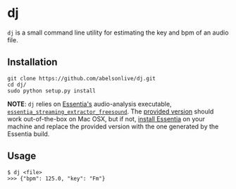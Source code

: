 dj
========

`dj` is a small command line utility for estimating the key and bpm of an audio file.

## Installation

```
git clone https://github.com/abelsonlive/dj.git
cd dj/
sudo python setup.py install
```

**NOTE**: `dj` relies on [Essentia's](https://github.com/MTG/essentia/) audio-analysis executable, [`essentia_streaming_extractor_freesound`](https://github.com/MTG/essentia/blob/master/doc/sphinxdoc/extractors_out_of_box.rst). The [provided version](dj/essentia_streaming_extractor_freesound) should work out-of-the-box on Mac OSX, but if not, [install Essentia](http://essentia.upf.edu/documentation/installing.html) on your machine and replace the provided version with the one generated by the Essentia build.


## Usage

```
$ dj <file>
>>> {"bpm": 125.0, "key": "Fm"}
```

